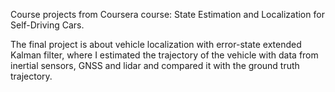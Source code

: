 Course projects from Coursera course: State Estimation and Localization for Self-Driving Cars.

The final project is about vehicle localization with error-state extended Kalman filter, where I estimated the trajectory of the vehicle with data from inertial sensors, GNSS and lidar and compared it with the ground truth trajectory.
